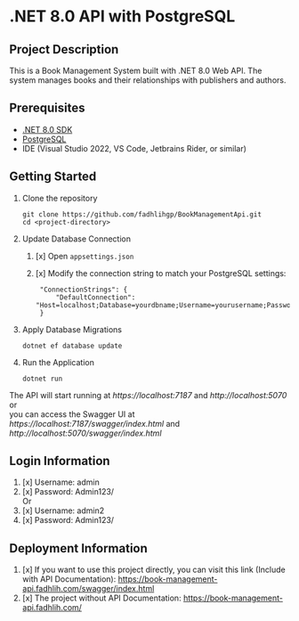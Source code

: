 
# .NET 8.0 API with PostgreSQL

## Project Description

This is a Book Management System built with .NET 8.0 Web API. The system manages books and their relationships with publishers and authors.

## Prerequisites

- [.NET 8.0 SDK](https://dotnet.microsoft.com/download/dotnet/8.0)
- [PostgreSQL](https://www.postgresql.org/download/)
- IDE (Visual Studio 2022, VS Code, Jetbrains Rider, or similar)

## Getting Started

1. Clone the repository

    `git clone https://github.com/fadhlihgp/BookManagementApi.git` </br>
    `cd <project-directory>`


2. Update Database Connection
   1. [x] Open `appsettings.json`
   2. [x] Modify the connection string to match your PostgreSQL settings:

           "ConnectionStrings": {
               "DefaultConnection": "Host=localhost;Database=yourdbname;Username=yourusername;Password=yourpassword"
           }


3. Apply Database Migrations

    `dotnet ef database update`


4. Run the Application

    `dotnet run`

The API will start running at _https://localhost:7187_ and _http://localhost:5070_ or </br>
you can access the Swagger UI at _https://localhost:7187/swagger/index.html_ and _http://localhost:5070/swagger/index.html_

## Login Information
   1. [x] Username: admin
   2. [x] Password: Admin123/ </br> 
   Or
   3. [x] Username: admin2
   4. [x] Password: Admin123/

## Deployment Information

1. [x] If you want to use this project directly, you can visit this link (Include with API Documentation): https://book-management-api.fadhlih.com/swagger/index.html
2. [x] The project without API Documentation: https://book-management-api.fadhlih.com/




